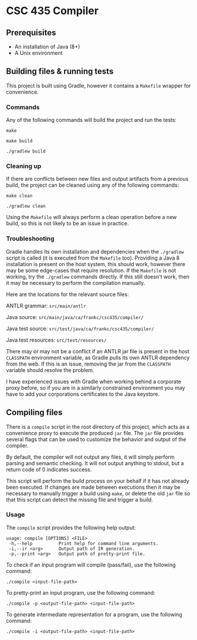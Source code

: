 # CSC 435 Compiler

## Prerequisites

- An installation of Java (8+)
- A Unix environment

## Building files & running tests

This project is built using Gradle, however it contains a `Makefile` wrapper for convenience.

### Commands

Any of the following commands will build the project and run the tests:

`make`

`make build`

`./gradlew build`

### Cleaning up

If there are conflicts between new files and output artifacts from a previous build, the project can be cleaned using any of the following commands:

`make clean`

`./gradlew clean`

Using the `Makefile` will always perform a clean operation before a new build, so this is not likely to be an issue in practice.

### Troubleshooting

Gradle handles its own installation and dependencies when the `./gradlew` script is called (it is executed from the `Makefile` too). Providing a Java 8 installation is present on the host system, this should work, however there may be some edge-cases that require resolution. If the `Makefile` is not working, try the `./gradlew` commands directly. If this still doesn't work, then it may be necessary to perform the compilation manually.

Here are the locations for the relevant source files:

ANTLR grammar: `src/main/antlr`

Java source: `src/main/java/ca/frankc/csc435/compiler/`

Java test source: `src/test/java/ca/frankc/csc435/compiler/`

Java test resources: `src/test/resources/`

There may or may not be a conflict if an ANTLR jar file is present in the host `CLASSPATH` environment variable, as Gradle pulls its own ANTLR dependency from the web. If this is an issue, removing the jar from the `CLASSPATH` variable should resolve the problem.

I have experienced issues with Gradle when working behind a corporate proxy before, so if you are in a similarly
 constrained environment you may have to add your corporations certificates to the Java keystore.

## Compiling files

There is a `compile` script in the root directory of this project, which acts as a convenience proxy to
 execute the produced `jar` file. The `jar` file provides several flags that can be used to customize the behavior and
 output of the compiler.
 
By default, the compiler will not output any files, it will simply perform parsing and semantic checking. It will not output anything to stdout, but a return code of 0 indicates success.
  
This script will perform the build process on your behalf if it has not already been executed. If changes are made
 between executions then it may be necessary to manually trigger a build using `make`, or delete the old `jar` file
  so that this script can detect the missing file and trigger a build.

### Usage

The `compile` script provides the following help output:

```
usage: compile [OPTIONS] <FILE>
 -h,--help          Print help for command line arguments.
 -i,--ir <arg>      Output path of IR generation.
 -p,--print <arg>   Output path of pretty-print file.
```

To check if an input program will compile (pass/fail), use the following command:

`./compile <input-file-path>`

To pretty-print an input program, use the following command:

`./compile -p <output-file-path> <input-file-path>`

To generate intermediate representation for a program, use the following command:

`./compile -i <output-file-path> <input-file-path>`

